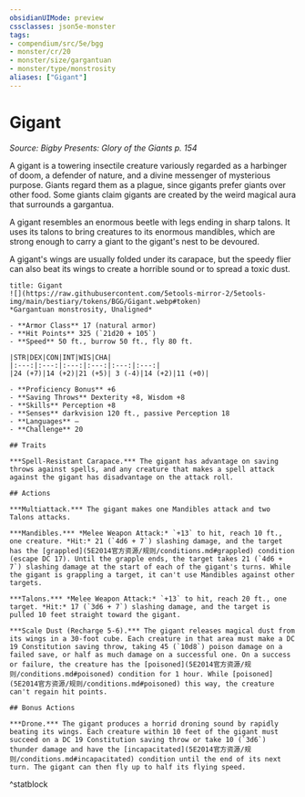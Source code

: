 ```yaml
---
obsidianUIMode: preview
cssclasses: json5e-monster
tags:
- compendium/src/5e/bgg
- monster/cr/20
- monster/size/gargantuan
- monster/type/monstrosity
aliases: ["Gigant"]
---
```

# Gigant
*Source: Bigby Presents: Glory of the Giants p. 154*  

A gigant is a towering insectile creature variously regarded as a harbinger of doom, a defender of nature, and a divine messenger of mysterious purpose. Giants regard them as a plague, since gigants prefer giants over other food. Some giants claim gigants are created by the weird magical aura that surrounds a gargantua.

A gigant resembles an enormous beetle with legs ending in sharp talons. It uses its talons to bring creatures to its enormous mandibles, which are strong enough to carry a giant to the gigant's nest to be devoured.

A gigant's wings are usually folded under its carapace, but the speedy flier can also beat its wings to create a horrible sound or to spread a toxic dust.

```ad-statblock
title: Gigant
![](https://raw.githubusercontent.com/5etools-mirror-2/5etools-img/main/bestiary/tokens/BGG/Gigant.webp#token)
*Gargantuan monstrosity, Unaligned*

- **Armor Class** 17 (natural armor)
- **Hit Points** 325 (`21d20 + 105`)
- **Speed** 50 ft., burrow 50 ft., fly 80 ft.

|STR|DEX|CON|INT|WIS|CHA|
|:---:|:---:|:---:|:---:|:---:|:---:|
|24 (+7)|14 (+2)|21 (+5)| 3 (-4)|14 (+2)|11 (+0)|

- **Proficiency Bonus** +6
- **Saving Throws** Dexterity +8, Wisdom +8
- **Skills** Perception +8
- **Senses** darkvision 120 ft., passive Perception 18
- **Languages** —
- **Challenge** 20

## Traits

***Spell-Resistant Carapace.*** The gigant has advantage on saving throws against spells, and any creature that makes a spell attack against the gigant has disadvantage on the attack roll.

## Actions

***Multiattack.*** The gigant makes one Mandibles attack and two Talons attacks.

***Mandibles.*** *Melee Weapon Attack:* `+13` to hit, reach 10 ft., one creature. *Hit:* 21 (`4d6 + 7`) slashing damage, and the target has the [grappled](5E2014官方资源/规则/conditions.md#grappled) condition (escape DC 17). Until the grapple ends, the target takes 21 (`4d6 + 7`) slashing damage at the start of each of the gigant's turns. While the gigant is grappling a target, it can't use Mandibles against other targets.

***Talons.*** *Melee Weapon Attack:* `+13` to hit, reach 20 ft., one target. *Hit:* 17 (`3d6 + 7`) slashing damage, and the target is pulled 10 feet straight toward the gigant.

***Scale Dust (Recharge 5-6).*** The gigant releases magical dust from its wings in a 30-foot cube. Each creature in that area must make a DC 19 Constitution saving throw, taking 45 (`10d8`) poison damage on a failed save, or half as much damage on a successful one. On a success or failure, the creature has the [poisoned](5E2014官方资源/规则/conditions.md#poisoned) condition for 1 hour. While [poisoned](5E2014官方资源/规则/conditions.md#poisoned) this way, the creature can't regain hit points.

## Bonus Actions

***Drone.*** The gigant produces a horrid droning sound by rapidly beating its wings. Each creature within 10 feet of the gigant must succeed on a DC 19 Constitution saving throw or take 10 (`3d6`) thunder damage and have the [incapacitated](5E2014官方资源/规则/conditions.md#incapacitated) condition until the end of its next turn. The gigant can then fly up to half its flying speed.
```
^statblock